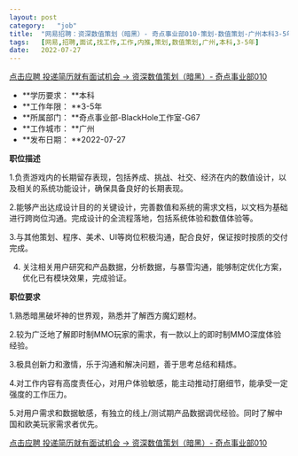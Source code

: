 ```yaml
---
layout:	post
category:	"job"
title:	"网易招聘：资深数值策划（暗黑）- 奇点事业部010-策划-数值策划-广州本科3-5年"
tags:	[网易,招聘,面试,找工作,工作,内推,策划,数值策划,广州,本科,3-5年]
date:	2022-07-27
---
```


[点击应聘 投递简历就有面试机会 ->  资深数值策划（暗黑）- 奇点事业部010](http://mobile.bole.netease.com/bole/boleDetail?id=18347&employeeId=346f03c3cda5f04c&key=all)



- **学历要求： **本科
- **工作年限： **3-5年
- **所属部门： **奇点事业部-BlackHole工作室-G67
- **工作城市： **广州
- **发布日期： **2022-07-27



**职位描述**

1.负责游戏内的长期留存表现，包括养成、挑战、社交、经济在内的数值设计，以及相关的系统功能设计，确保具备良好的长期表现。

2.能够产出达成设计目的的关键设计，完善数值和系统的需求文档，以文档为基础进行跨岗位沟通。完成设计的全流程落地，包括系统体验和数值体验等。

3.与其他策划、程序、美术、UI等岗位积极沟通，配合良好，保证按时按质的交付完成。

4. 关注相关用户研究和产品数据，分析数据，与暴雪沟通，能够制定优化方案，优化已有模块效果，完成验证。



**职位要求**

1.熟悉暗黑破坏神的世界观，熟悉并了解西方魔幻题材。

2.较为广泛地了解即时制MMO玩家的需求，有一款以上的即时制MMO深度体验经验。

3.极具创新力和激情，乐于沟通和解决问题，善于思考总结和精炼。

4.对工作内容有高度责任心，对用户体验敏感，能主动推动打磨细节，能承受一定强度的工作压力。

5.对用户需求和数据敏感，有独立的线上/测试期产品数据调优经验。同时了解中国和欧美玩家需求者优先。



[点击应聘 投递简历就有面试机会 ->  资深数值策划（暗黑）- 奇点事业部010](http://mobile.bole.netease.com/bole/boleDetail?id=18347&employeeId=346f03c3cda5f04c&key=all)